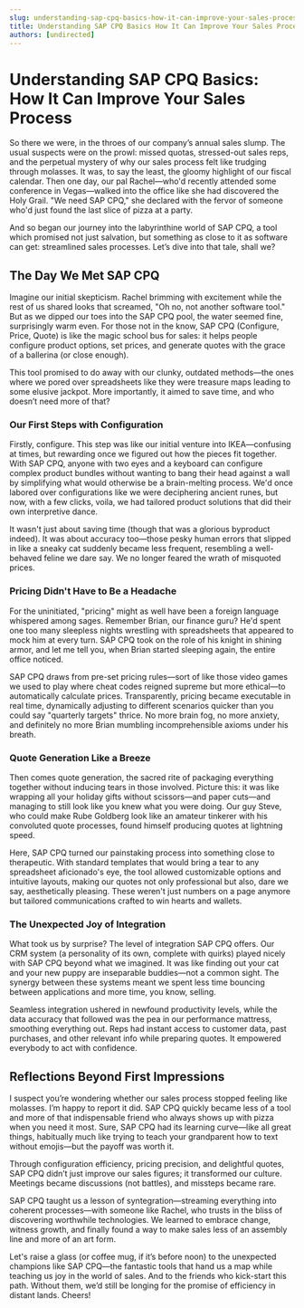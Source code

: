 ```yaml
---
slug: understanding-sap-cpq-basics-how-it-can-improve-your-sales-process
title: Understanding SAP CPQ Basics How It Can Improve Your Sales Process
authors: [undirected]
---
```



# Understanding SAP CPQ Basics: How It Can Improve Your Sales Process

So there we were, in the throes of our company’s annual sales slump. The usual suspects were on the prowl: missed quotas, stressed-out sales reps, and the perpetual mystery of why our sales process felt like trudging through molasses. It was, to say the least, the gloomy highlight of our fiscal calendar. Then one day, our pal Rachel—who'd recently attended some conference in Vegas—walked into the office like she had discovered the Holy Grail. "We need SAP CPQ," she declared with the fervor of someone who'd just found the last slice of pizza at a party. 

And so began our journey into the labyrinthine world of SAP CPQ, a tool which promised not just salvation, but something as close to it as software can get: streamlined sales processes. Let’s dive into that tale, shall we?

## The Day We Met SAP CPQ

Imagine our initial skepticism. Rachel brimming with excitement while the rest of us shared looks that screamed, "Oh no, not another software tool." But as we dipped our toes into the SAP CPQ pool, the water seemed fine, surprisingly warm even. For those not in the know, SAP CPQ (Configure, Price, Quote) is like the magic school bus for sales: it helps people configure product options, set prices, and generate quotes with the grace of a ballerina (or close enough).

This tool promised to do away with our clunky, outdated methods—the ones where we pored over spreadsheets like they were treasure maps leading to some elusive jackpot. More importantly, it aimed to save time, and who doesn’t need more of that? 

### Our First Steps with Configuration

Firstly, configure. This step was like our initial venture into IKEA—confusing at times, but rewarding once we figured out how the pieces fit together. With SAP CPQ, anyone with two eyes and a keyboard can configure complex product bundles without wanting to bang their head against a wall by simplifying what would otherwise be a brain-melting process. We'd once labored over configurations like we were deciphering ancient runes, but now, with a few clicks, voila, we had tailored product solutions that did their own interpretive dance.

It wasn't just about saving time (though that was a glorious byproduct indeed). It was about accuracy too—those pesky human errors that slipped in like a sneaky cat suddenly became less frequent, resembling a well-behaved feline we dare say. We no longer feared the wrath of misquoted prices.

### Pricing Didn't Have to Be a Headache

For the uninitiated, "pricing" might as well have been a foreign language whispered among sages. Remember Brian, our finance guru? He'd spent one too many sleepless nights wrestling with spreadsheets that appeared to mock him at every turn. SAP CPQ took on the role of his knight in shining armor, and let me tell you, when Brian started sleeping again, the entire office noticed.

SAP CPQ draws from pre-set pricing rules—sort of like those video games we used to play where cheat codes reigned supreme but more ethical—to automatically calculate prices. Transparently, pricing became executable in real time, dynamically adjusting to different scenarios quicker than you could say "quarterly targets" thrice. No more brain fog, no more anxiety, and definitely no more Brian mumbling incomprehensible axioms under his breath.

### Quote Generation Like a Breeze

Then comes quote generation, the sacred rite of packaging everything together without inducing tears in those involved. Picture this: it was like wrapping all your holiday gifts without scissors—and paper cuts—and managing to still look like you knew what you were doing. Our guy Steve, who could make Rube Goldberg look like an amateur tinkerer with his convoluted quote processes, found himself producing quotes at lightning speed.

Here, SAP CPQ turned our painstaking process into something close to therapeutic. With standard templates that would bring a tear to any spreadsheet aficionado's eye, the tool allowed customizable options and intuitive layouts, making our quotes not only professional but also, dare we say, aesthetically pleasing. These weren't just numbers on a page anymore but tailored communications crafted to win hearts and wallets.

### The Unexpected Joy of Integration

What took us by surprise? The level of integration SAP CPQ offers. Our CRM system (a personality of its own, complete with quirks) played nicely with SAP CPQ beyond what we imagined. It was like finding out your cat and your new puppy are inseparable buddies—not a common sight. The synergy between these systems meant we spent less time bouncing between applications and more time, you know, selling.

Seamless integration ushered in newfound productivity levels, while the data accuracy that followed was the pea in our performance mattress, smoothing everything out. Reps had instant access to customer data, past purchases, and other relevant info while preparing quotes. It empowered everybody to act with confidence.

## Reflections Beyond First Impressions

I suspect you’re wondering whether our sales process stopped feeling like molasses. I’m happy to report it did. SAP CPQ quickly became less of a tool and more of that indispensable friend who always shows up with pizza when you need it most. Sure, SAP CPQ had its learning curve—like all great things, habitually much like trying to teach your grandparent how to text without emojis—but the payoff was worth it.

Through configuration efficiency, pricing precision, and delightful quotes, SAP CPQ didn’t just improve our sales figures; it transformed our culture. Meetings became discussions (not battles), and missteps became rare.

SAP CPQ taught us a lesson of syntegration—streaming everything into coherent processes—with someone like Rachel, who trusts in the bliss of discovering worthwhile technologies. We learned to embrace change, witness growth, and finally found a way to make sales less of an assembly line and more of an art form.

Let's raise a glass (or coffee mug, if it’s before noon) to the unexpected champions like SAP CPQ—the fantastic tools that hand us a map while teaching us joy in the world of sales. And to the friends who kick-start this path. Without them, we’d still be longing for the promise of efficiency in distant lands. Cheers!